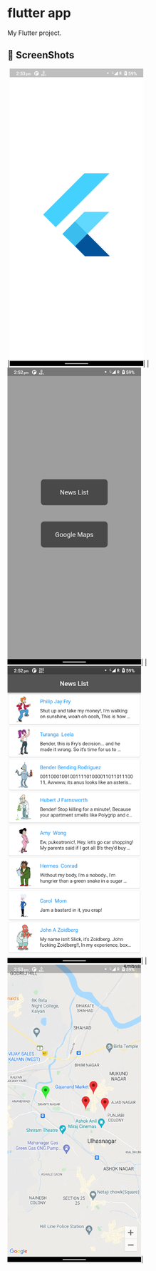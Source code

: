 # flutter app

My Flutter project.

## 📸 ScreenShots


|<img src="assets/screenshots/splash.png" width="300">|
|<img src="assets/screenshots/homepage.png" width="300">|
|<img src="assets/screenshots/newspage.png" width="300">|
|<img src="assets/screenshots/mapspage.png" width="300">|

